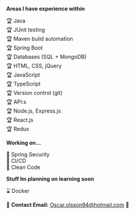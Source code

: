 
**Areas I have experience within**

:trophy: Java <br/>
:trophy: JUnit testing <br/>
:trophy: Maven build automation <br/>
:trophy: Spring Boot <br/>
:trophy: Databases (SQL + MongoDB) <br/>
:trophy: HTML, CSS, jQuery <br/>
:trophy: JavaScript <br/>
:trophy: TypeScript <br/>
:trophy: Version control (git) <br/>
:trophy: API:s <br/>
:trophy: Node.js, Express.js <br/>
:trophy: React.js <br/>
:trophy: Redux <br/>

**Working on...**

🌱 Spring Security <br/>
🌱 CI/CD <br/>
🌱 Clean Code <br/>

**Stuff Im planning on learning soon**

:hourglass: Docker <br/>

:email: **Contact Email:** Oscar.olsson94@hotmail.com :email:

<!--
**oscarolsson94/oscarolsson94** is a ✨ _special_ ✨ repository because its `README.md` (this file) appears on your GitHub profile.

Here are some ideas to get you started:

- 🔭 I’m currently working on ...
- 🌱 I’m currently learning ...
- 👯 I’m looking to collaborate on ...
- 🤔 I’m looking for help with ...
- 💬 Ask me about ...
- 📫 How to reach me: ...
- 😄 Pronouns: ...
- ⚡ Fun fact: ...
-->

